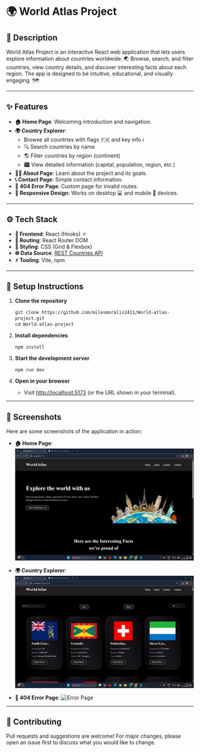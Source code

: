 # 🌍 World Atlas Project

## 📖 Description

World Atlas Project is an interactive React web application that lets users explore information about countries worldwide. 🌏 Browse, search, and filter countries, view country details, and discover interesting facts about each region. The app is designed to be intuitive, educational, and visually engaging. 🗺️

---

## ✨ Features

- **🏠 Home Page**: Welcoming introduction and navigation.
- **🌍 Country Explorer**:
  - Browse all countries with flags 🇫🇷 and key info ℹ️
  - 🔍 Search countries by name
  - 🌎 Filter countries by region (continent)
  - 🏙️ View detailed information (capital, population, region, etc.)
- **🧑‍🏫 About Page**: Learn about the project and its goals.
- **📞 Contact Page**: Simple contact information.
- **🚫 404 Error Page**: Custom page for invalid routes.
- **📱 Responsive Design**: Works on desktop 💻 and mobile 📱 devices.

---

## ⚙️ Tech Stack

- **🔧 Frontend**: React (Hooks) ⚛️
- **🔄 Routing**: React Router DOM
- **🎨 Styling**: CSS (Grid & Flexbox)
- **🌐 Data Source**: [REST Countries API](https://restcountries.com/)
- **⚡ Tooling**: Vite, npm

---

## 📝 Setup Instructions

1. **Clone the repository**  
    ```
    git clone https://github.com/milesmoralis2411/World-atlas-project.git
    cd World-atlas-project
    ```

2. **Install dependencies**  
    ```
    npm install
    ```

3. **Start the development server**  
    ```
    npm run dev
    ```

4. **Open in your browser**  
    - Visit [http://localhost:5173](http://localhost:5173) (or the URL shown in your terminal).

---

## 🎨 Screenshots

Here are some screenshots of the application in action:

- **🏠 Home Page**:
  ![Home Page](public/images/home-page.png)
  
- **🌍 Country Explorer**:
  ![Country Explorer](public/images/country-page.png)

- **🚫 404 Error Page**:
  ![Error Page](public/images/error-page.png)

---

## 🤝 Contributing

Pull requests and suggestions are welcome! For major changes, please open an issue first to discuss what you would like to change.


